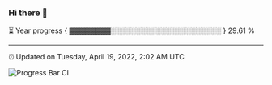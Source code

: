 ### Hi there 👋

⏳ Year progress { ▓▓▓▓▓▓▓▓░░░░░░░░░░░░░░░░░░░░░░ } 29.61 %

---

⏰ Updated on Tuesday, April 19, 2022, 2:02 AM UTC

![Progress Bar CI](https://github.com/arthurbuhl/arthurbuhl/workflows/Progress%20Bar%20CI/badge.svg)
